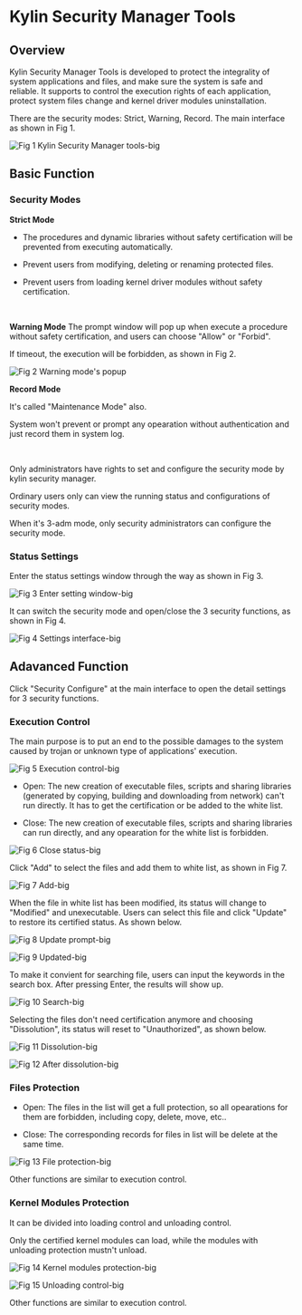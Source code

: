 # Kylin Security Manager Tools
## Overview
Kylin Security Manager Tools is developed to protect the integrality of system applications and files, and make sure the system is safe and reliable. It supports to control the execution rights of each application, protect system files change and kernel driver modules uninstallation. 

There are the security modes: Strict, Warning, Record. The main interface as shown in Fig 1.

![Fig 1 Kylin Security Manager tools-big](image/1.png)
<br>

## Basic Function
### Security Modes
**Strict Mode**

- The procedures and dynamic libraries without safety certification will be prevented from executing automatically.

- Prevent users from modifying, deleting or renaming protected files.

- Prevent users from loading kernel driver modules without safety certification.

<br>

**Warning Mode**
The prompt window will pop up when execute a procedure without safety certification, and users can choose "Allow" or "Forbid".

If timeout, the execution will be forbidden, as shown in Fig 2.

![Fig 2 Warning mode's popup](image/2.png)
<br>

**Record Mode**

It's called "Maintenance Mode" also.

System won't prevent or prompt any opearation without authentication and just record them in system log.

<br>

Only administrators have rights to set and configure the security mode by kylin security manager.

Ordinary users only can view the running status and configurations of security modes. 

When it's 3-adm mode, only security administrators can configure the security mode.

### Status Settings
Enter the status settings window through the way as shown in Fig 3.

![Fig 3 Enter setting window-big](image/3.png)

It can switch the security mode and open/close the 3 security functions, as shown in Fig 4.

![Fig 4 Settings interface-big](image/4.png)

## Adavanced Function
Click "Security Configure" at the main interface to open the detail settings for 3 security functions.

### Execution Control
The main purpose is to put an end to the possible damages to the system caused by trojan or unknown type of applications' execution.

![Fig 5 Execution control-big](image/5.png)

- Open: The new creation of executable files, scripts and sharing libraries (generated by copying, building and downloading from network) can't run directly. It has to get the certification or be added to the white list.

- Close: The new creation of executable files, scripts and sharing libraries can run directly, and any opearation for the white list is forbidden.

![Fig 6 Close status-big](image/6.png)

Click "Add" to select the files and add them to white list, as shown in Fig 7.

![Fig 7 Add-big](image/7.png)

When the file in white list has been modified, its status will change to "Modified" and unexecutable. Users can select this file and click "Update" to restore its certified status. As shown below.

![Fig 8 Update prompt-big](image/8.png)

![Fig 9 Updated-big](image/9.png)

To make it convient for searching file, users can input the keywords in the search box. After pressing Enter, the results will show up.

![Fig 10 Search-big](image/10.png)

Selecting the files don't need certification anymore and choosing "Dissolution", its status will reset to "Unauthorized", as shown below.

![Fig 11 Dissolution-big](image/11.png)

![Fig 12 After dissolution-big](image/12.png)

### Files Protection
- Open: The files in the list will get a full protection, so all opearations for them are forbidden, including copy, delete, move, etc..

- Close: The corresponding records for files in list will be delete at the same time.

![Fig 13 File protection-big](image/13.png)

Other functions are similar to execution control.

### Kernel Modules Protection
It can be divided into loading control and unloading control.

Only the certified kernel modules can load, while the modules with unloading protection mustn't unload.

![Fig 14 Kernel modules protection-big](image/14.png)

![Fig 15 Unloading control-big](image/15.png)

Other functions are similar to execution control.
